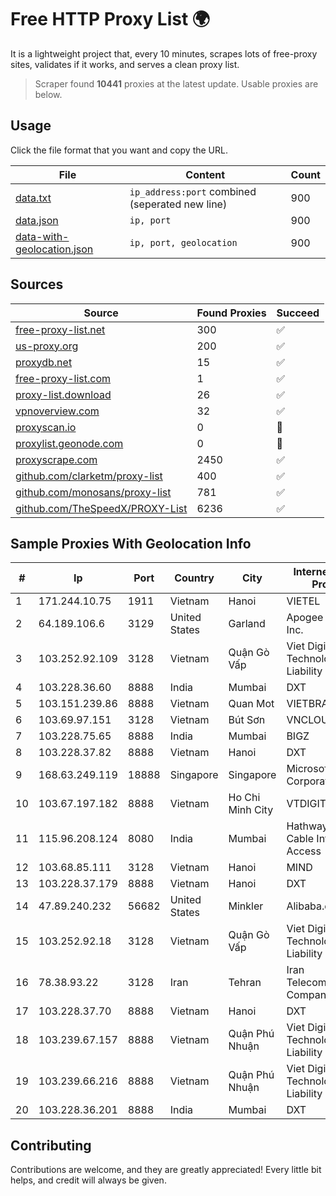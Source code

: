 
# Free HTTP Proxy List 🌍

It is a lightweight project that, every 10 minutes, scrapes lots of free-proxy sites, validates if it works, and serves a clean proxy list.


> Scraper found **10441** proxies at the latest update. Usable proxies are below.

## Usage

Click the file format that you want and copy the URL.


|File|Content|Count|
|----|-------|-----|
|[data.txt](https://raw.githubusercontent.com/themiralay/Proxy-List-World/master/data.txt)|`ip_address:port` combined (seperated new line)|900|
|[data.json](https://raw.githubusercontent.com/themiralay/Proxy-List-World/master/data.json)|`ip, port`|900|
|[data-with-geolocation.json](https://raw.githubusercontent.com/themiralay/Proxy-List-World/master/data-with-geolocation.json)|`ip, port, geolocation`|900|

## Sources

|Source|Found Proxies|Succeed|
|------|-------------|-------|
|[free-proxy-list.net](https://free-proxy-list.net)|300|✅|
|[us-proxy.org](https://www.us-proxy.org)|200|✅|
|[proxydb.net](http://proxydb.net)|15|✅|
|[free-proxy-list.com](https://free-proxy-list.com/?page=&port=&type%5B%5D=http&type%5B%5D=https&up_time=0&search=Search)|1|✅|
|[proxy-list.download](https://www.proxy-list.download/HTTP)|26|✅|
|[vpnoverview.com](https://vpnoverview.com/privacy/anonymous-browsing/free-proxy-servers)|32|✅|
|[proxyscan.io](https://www.proxyscan.io)|0|🚫|
|[proxylist.geonode.com](https://proxylist.geonode.com/api/proxy-list?limit=300&page=1&sort_by=lastChecked&sort_type=desc&protocols=http,https)|0|🚫|
|[proxyscrape.com](https://api.proxyscrape.com/v2/?request=displayproxies&protocol=http&timeout=10000&country=all&ssl=all&anonymity=all)|2450|✅|
|[github.com/clarketm/proxy-list](https://raw.githubusercontent.com/clarketm/proxy-list/master/proxy-list-raw.txt)|400|✅|
|[github.com/monosans/proxy-list](https://raw.githubusercontent.com/monosans/proxy-list/main/proxies/http.txt)|781|✅|
|[github.com/TheSpeedX/PROXY-List](https://raw.githubusercontent.com/TheSpeedX/PROXY-List/master/http.txt)|6236|✅|


## Sample Proxies With Geolocation Info

|#|Ip|Port|Country|City|Internet Service Provider|
|-|--|----|-------|----|-------------------------|
|1|171.244.10.75|1911|Vietnam|Hanoi|VIETEL|
|2|64.189.106.6|3129|United States|Garland|Apogee Telecom Inc.|
|3|103.252.92.109|3128|Vietnam|Quận Gò Vấp|Viet Digital Technology Liability Company|
|4|103.228.36.60|8888|India|Mumbai|DXT|
|5|103.151.239.86|8888|Vietnam|Quan Mot|VIETBRANDS|
|6|103.69.97.151|3128|Vietnam|Bút Sơn|VNCLOUD|
|7|103.228.75.65|8888|India|Mumbai|BIGZ|
|8|103.228.37.82|8888|Vietnam|Hanoi|DXT|
|9|168.63.249.119|18888|Singapore|Singapore|Microsoft Corporation|
|10|103.67.197.182|8888|Vietnam|Ho Chi Minh City|VTDIGITAL|
|11|115.96.208.124|8080|India|Mumbai|Hathway IP over Cable Internet Access|
|12|103.68.85.111|3128|Vietnam|Hanoi|MIND|
|13|103.228.37.179|8888|Vietnam|Hanoi|DXT|
|14|47.89.240.232|56682|United States|Minkler|Alibaba.com LLC|
|15|103.252.92.18|3128|Vietnam|Quận Gò Vấp|Viet Digital Technology Liability Company|
|16|78.38.93.22|3128|Iran|Tehran|Iran Telecommunication Company PJS|
|17|103.228.37.70|8888|Vietnam|Hanoi|DXT|
|18|103.239.67.157|8888|Vietnam|Quận Phú Nhuận|Viet Digital Technology Liability Company|
|19|103.239.66.216|8888|Vietnam|Quận Phú Nhuận|Viet Digital Technology Liability Company|
|20|103.228.36.201|8888|India|Mumbai|DXT|



## Contributing

Contributions are welcome, and they are greatly appreciated! Every
little bit helps, and credit will always be given.

